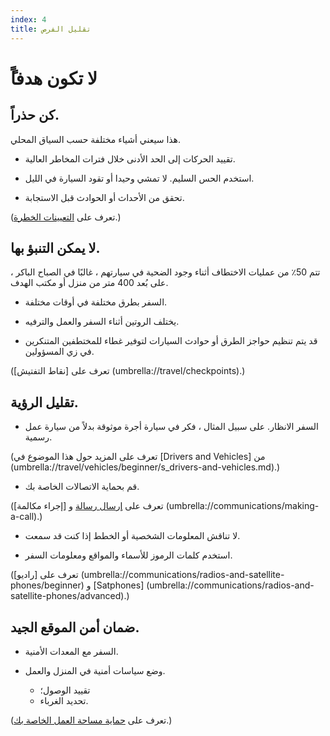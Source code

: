 ```yaml
---
index: 4
title: تقليل الفرص
---
```

# ًلا تكون هدفاً

## كن حذراً.

هذا سيعني أشياء مختلفة حسب السياق المحلي.

*   تقييد الحركات إلى الحد الأدنى خلال فترات المخاطر العالية.

*   استخدم الحس السليم. لا تمشي وحيدا أو تقود السيارة في الليل.

*   تحقق من الأحداث أو الحوادث قبل الاستجابة.

(تعرف على [التعيينات الخطرة](umbrella://work/dangerous-assignments).)

## لا يمكن التنبؤ بها.

تتم 50٪ من عمليات الاختطاف أثناء وجود الضحية في سيارتهم ، غالبًا في الصباح الباكر ، على بُعد 400 متر من منزل أو مكتب الهدف.

*   السفر بطرق مختلفة في أوقات مختلفة.

*   يختلف الروتين أثناء السفر والعمل والترفيه.

*   قد يتم تنظيم حواجز الطرق أو حوادث السيارات لتوفير غطاء للمختطفين المتنكرين في زي المسؤولين.

(تعرف على [نقاط التفتيش] (umbrella://travel/checkpoints).)

## تقليل الرؤية.

* السفر الانظار. على سبيل المثال ، فكر في سيارة أجرة موثوقة بدلاً من سيارة عمل رسمية.

(تعرف على المزيد حول هذا الموضوع في [Drivers and Vehicles] من (umbrella://travel/vehicles/beginner/s_drivers-and-vehicles.md).) 

* قم بحماية الاتصالات الخاصة بك.

(تعرف على [إرسال رسالة](umbrella://communications/sending-a-message) و [إجراء مكالمة] (umbrella://communications/making-a-call).) 

* لا تناقش المعلومات الشخصية أو الخطط إذا كنت قد سمعت.

* استخدم كلمات الرموز للأسماء والمواقع ومعلومات السفر.

(تعرف على [راديو] (umbrella://communications/radios-and-satellite-phones/beginner) و [Satphones] (umbrella://communications/radios-and-satellite-phones/advanced).)

## ضمان أمن الموقع الجيد.

* السفر مع المعدات الأمنية.

* وضع سياسات أمنية في المنزل والعمل.
    * تقييد الوصول؛
    * تحديد الغرباء.

(تعرف على [حماية مساحة العمل الخاصة بك](umbrella://information/protect-your-workspace).)